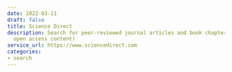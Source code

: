 ```yaml
---
date: 2022-03-11
draft: false
title: Science Direct
description: Search for peer-reviewed journal articles and book chapters (including
  open access content)
service_url: https://www.sciencedirect.com
categories:
- search
---
```




